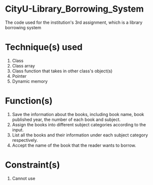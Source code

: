 # CityU-Library_Borrowing_System
The code used for the institution's 3rd assignment, which is a library borrowing system
# Technique(s) used
1. Class
2. Class array
3. Class function that takes in other class's object(s)
4. Pointer 
5. Dynamic memory 
# Function(s)
1. Save the information about the books, including book name, book published year, 
the number of each book and subject. 
2. Assign the books into different subject categories according to the input. 
3. List all the books and their information under each subject category respectively.   
4. Accept the name of the book that the reader wants to borrow.
# Constraint(s)
1. Cannot use <string>
